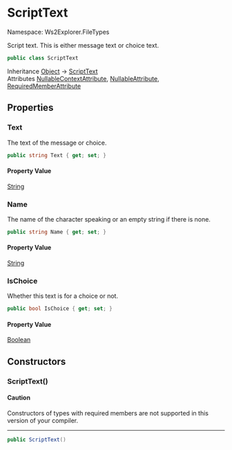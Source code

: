 # ScriptText

Namespace: Ws2Explorer.FileTypes

Script text. This is either message text or choice text.

```csharp
public class ScriptText
```

Inheritance [Object](https://docs.microsoft.com/en-us/dotnet/api/system.object) → [ScriptText](./ws2explorer.filetypes.scripttext.md)<br>
Attributes [NullableContextAttribute](https://docs.microsoft.com/en-us/dotnet/api/system.runtime.compilerservices.nullablecontextattribute), [NullableAttribute](https://docs.microsoft.com/en-us/dotnet/api/system.runtime.compilerservices.nullableattribute), [RequiredMemberAttribute](https://docs.microsoft.com/en-us/dotnet/api/system.runtime.compilerservices.requiredmemberattribute)

## Properties

### **Text**

The text of the message or choice.

```csharp
public string Text { get; set; }
```

#### Property Value

[String](https://docs.microsoft.com/en-us/dotnet/api/system.string)<br>

### **Name**

The name of the character speaking or an empty string if there is none.

```csharp
public string Name { get; set; }
```

#### Property Value

[String](https://docs.microsoft.com/en-us/dotnet/api/system.string)<br>

### **IsChoice**

Whether this text is for a choice or not.

```csharp
public bool IsChoice { get; set; }
```

#### Property Value

[Boolean](https://docs.microsoft.com/en-us/dotnet/api/system.boolean)<br>

## Constructors

### **ScriptText()**

#### Caution

Constructors of types with required members are not supported in this version of your compiler.

---

```csharp
public ScriptText()
```
